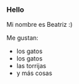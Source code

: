 ### Hello

Mi nombre es Beatriz :)

Me gustan:

- los gatos
- los gatos
- las torrijas
- y más cosas
